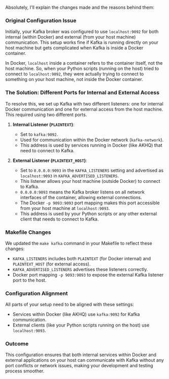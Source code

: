 Absolutely, I'll explain the changes made and the reasons behind them:

### Original Configuration Issue

Initially, your Kafka broker was configured to use `localhost:9092` for both internal (within Docker) and external (from your host machine) communication. This setup works fine if Kafka is running directly on your host machine but gets complicated when Kafka is inside a Docker container. 

In Docker, `localhost` inside a container refers to the container itself, not the host machine. So, when your Python scripts (running on the host) tried to connect to `localhost:9092`, they were actually trying to connect to something on your host machine, not inside the Docker container.

### The Solution: Different Ports for Internal and External Access

To resolve this, we set up Kafka with two different listeners: one for internal Docker communication and one for external access from the host machine. This required using two different ports.

1. **Internal Listener (`PLAINTEXT`)**: 
   - Set to `kafka:9092`.
   - Used for communication within the Docker network (`kafka-network`). 
   - This address is used by services running in Docker (like AKHQ) that need to connect to Kafka.

2. **External Listener (`PLAINTEXT_HOST`)**:
   - Set to `0.0.0.0:9093` in the `KAFKA_LISTENERS` setting and advertised as `localhost:9093` in `KAFKA_ADVERTISED_LISTENERS`.
   - This listener allows your host machine (outside Docker) to connect to Kafka.
   - `0.0.0.0:9093` means the Kafka broker listens on all network interfaces of the container, allowing external connections.
   - The Docker `-p 9093:9093` port mapping makes this port accessible from your host machine at `localhost:9093`.
   - This address is used by your Python scripts or any other external client that needs to connect to Kafka.

### Makefile Changes

We updated the `make kafka` command in your Makefile to reflect these changes:

- `KAFKA_LISTENERS` includes both `PLAINTEXT` (for Docker internal) and `PLAINTEXT_HOST` (for external access).
- `KAFKA_ADVERTISED_LISTENERS` advertises these listeners correctly.
- Docker port mapping `-p 9093:9093` to expose the external Kafka listener port to the host.

### Configuration Alignment

All parts of your setup need to be aligned with these settings:

- Services within Docker (like AKHQ) use `kafka:9092` for Kafka communication.
- External clients (like your Python scripts running on the host) use `localhost:9093`.

### Outcome

This configuration ensures that both internal services within Docker and external applications on your host can communicate with Kafka without any port conflicts or network issues, making your development and testing process smoother.

